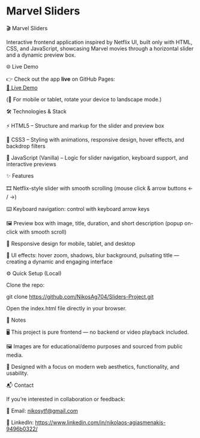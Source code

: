 # Marvel Sliders

🎬 Marvel Sliders

Interactive frontend application inspired by Netflix UI, built only with HTML, CSS, and JavaScript, showcasing Marvel movies through a horizontal slider and a dynamic preview box.

🌐 Live Demo


👉 Check out the app **live** on GitHub Pages:  
[🔗 Live Demo](https://nikosag704.github.io/SLIDERS-PROJECT/)


(📱 For mobile or tablet, rotate your device to landscape mode.)

🛠️ Technologies & Stack

⚡ HTML5 – Structure and markup for the slider and preview box

🎨 CSS3 – Styling with animations, responsive design, hover effects, and backdrop filters

🧩 JavaScript (Vanilla) – Logic for slider navigation, keyboard support, and interactive previews

✨ Features

🎞️ Netflix-style slider with smooth scrolling (mouse click & arrow buttons ← / →)

⌨️ Keyboard navigation: control with keyboard arrow keys

🖼️ Preview box with image, title, duration, and short description (popup on-click with smooth scroll)

📱 Responsive design for mobile, tablet, and desktop

💫 UI effects: hover zoom, shadows, blur background, pulsating title — creating a dynamic and engaging interface

⚙️ Quick Setup (Local)

Clone the repo:

git clone https://github.com/NikosAg704/Sliders-Project.git


Open the index.html file directly in your browser.

📝 Notes

🖥️ This project is pure frontend — no backend or video playback included.

🖼️ Images are for educational/demo purposes and sourced from public media.

🎨 Designed with a focus on modern web aesthetics, functionality, and usability.

📬 Contact

If you’re interested in collaboration or feedback:

📧 Email: nikosytf@gmail.com

🔗 LinkedIn: https://www.linkedin.com/in/nikolaos-agiasmenakis-9496b0322/
